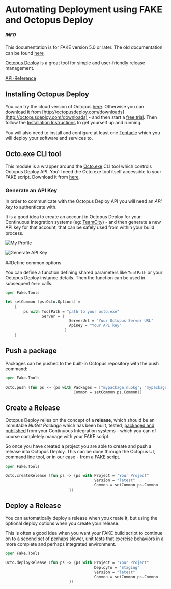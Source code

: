 # Automating Deployment using FAKE and Octopus Deploy

<div class="alert alert-info">
    <h5>INFO</h5>
    <p>This documentation is for FAKE version 5.0 or later. The old documentation can be found <a href="apidocs/v4/fake-octotools.html">here</a></p>
</div>

[Octopus Deploy](http://octopusdeploy.com/) is a great tool for simple and user-friendly release management.

[API-Reference](apidocs/v5/fake-tools-octo.html)

## Installing Octopus Deploy

You can try the cloud version of Octopus [here](https://octopus.com/cloud). Otherwise you can download it from [http://octopusdeploy.com/downloads](http://octopusdeploy.com/downloads) - and then start a [free trial](https://octopus.com/trial). Then follow the [Installation Instructions](http://octopusdeploy.com/documentation/install/octopus) to get yourself up and running.

You will also need to install and configure at least one [Tentacle](http://octopusdeploy.com/documentation/install/tentacle) which you will deploy your software and services to. 

## Octo.exe CLI tool

This module is a wrapper around the [Octo.exe](https://octopus.com/docs/api-and-integration/octo.exe-command-line) CLI tool which controls Octopus Deploy API. You'll need the Octo.exe tool itself accessible to your FAKE script. Download it from [here](https://octopus.com/downloads).

### Generate an API Key

In order to communicate with the Octopus Deploy API you will need an *API key* to authenticate with.

It is a good idea to create an account in Octopus Deploy for your Continuous Integration systems (eg: [TeamCity](docs/teamcity.html)) - and then generate a new API key for that account, that can be safely used from within your build process.

![My Profile](pics/octopusdeploy/myprofile.png "My Profile")

![Generate API Key](pics/octopusdeploy/apikey.png "Generate API Key")

##Define common options

You can define a function defining shared parameters like `ToolPath`  or your Octopus Deploy instance details. Then the function can be used in subsequent `Octo` calls.

```fsharp
open Fake.Tools

let setCommon (ps:Octo.Options) = 
	{
		ps with ToolPath = "path to your octo.exe"
			    Server = {
    	                    ServerUrl = "Your Octopus Server URL"
               		        ApiKey = "Your API key"
                          }
    }
```

## Push a package

Packages can be pushed to the built-in Octopus repository with the push command:

```fsharp
open Fake.Tools

Octo.push (fun ps -> {ps with Packages = ["mypackage.nupkg"; "mypackage2.nupkg"]
                              Common = setCommon ps.Common}) 

```



## Create a Release

Octopus Deploy relies on the concept of a **release**, which should be an immutable *NuGet Package* which has been built, tested, [packaged and published](apidocs/v5/legacy/fake-nugethelper.html) from your Continuous Integration systems - which you can of course completely manage with your FAKE script.

So once you have created a project you are able to create and push a release into Octopus Deploy. This can be done through the Octopus UI, command line tool, or in our case - from a FAKE script.

```fsharp
open Fake.Tools

Octo.createRelease (fun ps -> {ps with Project = "Your Project"
								       Version = "latest"
								       Common = setCommon ps.Common
							})
```


## Deploy a Release

You can automatically deploy a release when you create it, but using the optional deploy options when you create your release.

This is often a good idea when you want your FAKE build script to continue on to a second set of perhaps slower, unit tests that exercise behaviors in a more complete and perhaps integrated environment. 

```fsharp
open Fake.Tools

Octo.deployRelease (fun ps -> {ps with Project = "Your Project"
						               DeployTo = "Staging"
								       Version = "latest"
								       Common = setCommon ps.Common
							})
```
